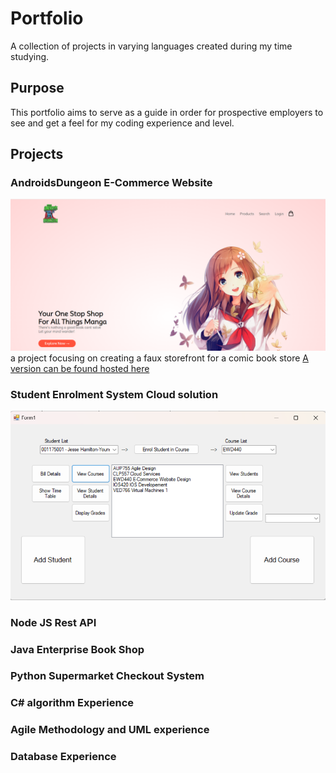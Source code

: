 # Portfolio
A collection of projects in varying languages created during my time studying.

## Purpose
This portfolio aims to serve as a guide in order for prospective employers to see and get a feel for my coding experience and level.

## Projects
### AndroidsDungeon E-Commerce Website
![Image of AndroidsDungeon Home page](Tidbits/AndroidsDungeonExample.png)
a project focusing on creating a faux storefront for a comic book store
[A version can be found hosted here](https://androidsdungeon.free.nf/)

### Student Enrolment System Cloud solution
![Image of Cloud App](Tidbits/CloudAppExample.png)

### Node JS Rest API

### Java Enterprise Book Shop

### Python Supermarket Checkout System

### C# algorithm Experience

### Agile Methodology and UML experience

### Database Experience
